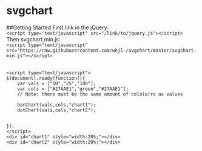 svgchart
========
##Getting Started
First link in the jQuery:<br>
`<script type="text/javascript" src="/link/to/jquery.js"></script>`<br>
Then svgchart.min.js:<br>
`<script type="text/javascript" src="https://raw.githubusercontent.com/whjl-/svgchart/master/svgchart.min.js"></script>`<br>
<br>
```
<script type="text/javascript">
$(document).ready(function(){
	var vals = ["10","25","100"];
    var cols = ["#27AAE1","green","#27AAE1"];
    // Note: there must be the same amount of colo(u)rs as values

    barChart(vals,cols,"chart1");
    dotChart(vals,cols,"chart2");


});
</script>
<div id="chart1" style="width:20%;"></div>
<div id="chart2" style="width:20%;"></div>
```